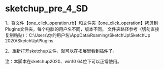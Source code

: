 # sketchup_pre_4_SD

1、将文件【one_click_operation.rb】和文件夹【one_click_operation】拷贝到Plugins文件夹，每个电脑的用户名不同，版本不同。
 文件夹路径参考（切勿直接复制粘贴）：C:\Users\你的用户名\AppData\Roaming\SketchUp\SketchUp 2020\SketchUp\Plugins

2、重新打开sketchup文件，就可以在拓展里看到插件了。

注：本脚本在sketchup2020、win10 64位下可以正常使用。

